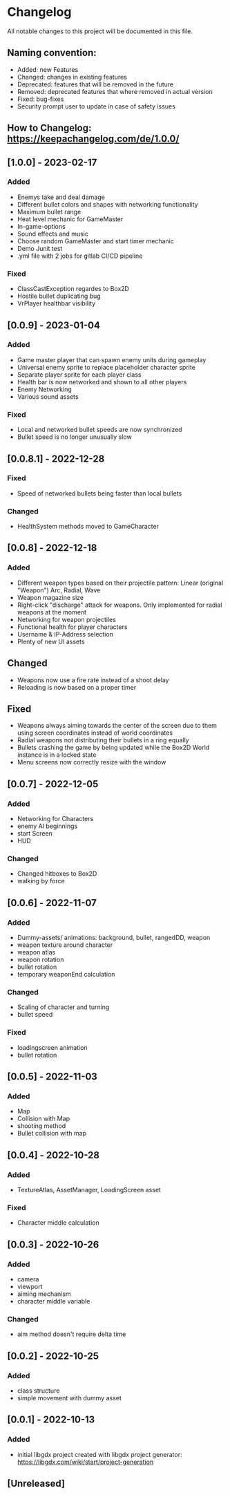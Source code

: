 # Changelog
All notable changes to this project will be documented in this file.

## Naming convention:
- Added: new Features
- Changed: changes in existing features
- Deprecated: features that will be removed in the future
- Removed: deprecated features that where removed in actual version
- Fixed: bug-fixes
- Security prompt user to update in case of safety issues

## How to Changelog: https://keepachangelog.com/de/1.0.0/


## [1.0.0] - 2023-02-17

### Added
- Enemys take and deal damage
- Different bullet colors and shapes with networking functionality
- Maximum bullet range
- Heat level mechanic for GameMaster
- In-game-options
- Sound effects and music
- Choose random GameMaster and start timer mechanic
- Demo Junit test
- .yml file with 2 jobs for gitlab CI/CD pipeline 

### Fixed
- ClassCastException regardes to Box2D
- Hostile bullet duplicating bug
- VrPlayer healthbar visibility


## [0.0.9] - 2023-01-04

### Added
- Game master player that can spawn enemy units during gameplay
- Universal enemy sprite to replace placeholder character sprite
- Separate player sprite for each player class
- Health bar is now networked and shown to all other players
- Enemy Networking
- Various sound assets

### Fixed
- Local and networked bullet speeds are now synchronized
- Bullet speed is no longer unusually slow


## [0.0.8.1] - 2022-12-28

### Fixed
- Speed of networked bullets being faster than local bullets

### Changed
- HealthSystem methods moved to GameCharacter


## [0.0.8] - 2022-12-18

### Added
- Different weapon types based on their projectile pattern: Linear (original "Weapon") Arc, Radial, Wave
- Weapon magazine size
- Right-click "discharge" attack for weapons. Only implemented for radial weapons at the moment
- Networking for weapon projectiles
- Functional health for player characters
- Username & IP-Address selection
- Plenty of new UI assets

## Changed
- Weapons now use a fire rate instead of a shoot delay
- Reloading is now based on a proper timer

## Fixed
- Weapons always aiming towards the center of the screen due to them using screen coordinates instead of world coordinates
- Radial weapons not distributing their bullets in a ring equally
- Bullets crashing the game by being updated while the Box2D World instance is in a locked state
- Menu screens now correctly resize with the window



## [0.0.7] - 2022-12-05
### Added
- Networking for Characters
- enemy AI beginnings
- start Screen
- HUD

### Changed
- Changed hitboxes to Box2D
- walking by force



## [0.0.6] - 2022-11-07
### Added
- Dummy-assets/ animations: background, bullet, rangedDD, weapon
- weapon texture around character
- weapon atlas
- weapon rotation
- bullet rotation
- temporary weaponEnd calculation

### Changed
- Scaling of character and turning
- bullet speed

### Fixed
- loadingscreen animation
- bullet rotation



## [0.0.5] - 2022-11-03
### Added
- Map
- Collision with Map
- shooting method
- Bullet collision with map



## [0.0.4] - 2022-10-28
### Added
- TextureAtlas, AssetManager, LoadingScreen asset
### Fixed
- Character middle calculation



## [0.0.3] - 2022-10-26
### Added
- camera
- viewport
- aiming mechanism
- character middle variable
### Changed
- aim method doesn't require delta time



## [0.0.2] - 2022-10-25
### Added
- class structure
- simple movement with dummy asset



## [0.0.1] - 2022-10-13
### Added
- initial libgdx project created with libgdx project generator: https://libgdx.com/wiki/start/project-generation

## [Unreleased]
